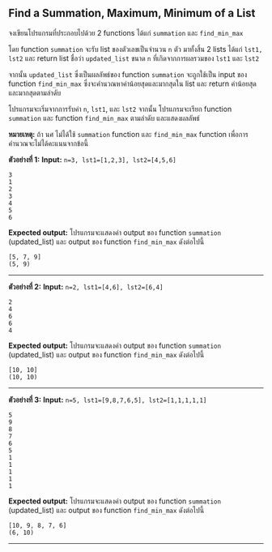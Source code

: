 ## Find a Summation, Maximum, Minimum of a List

จงเขียนโปรแกรมที่ประกอบไปด้วย 2 functions
ได้แก่ `summation` และ `find_min_max`

โดย function `summation` จะรับ list ของตัวเลขเป็นจำนวน `n` ตัว มาทั้งสิ้น 2 lists ได้แก่ `lst1, lst2` และ return list ชื่อว่า `updated_list` ขนาด `n` ที่เกิดจากการผลรวมของ `lst1` และ `lst2` 

จากนั้น `updated_list` ซึ่งเป็นผลลัพธ์ของ function `summation` จะถูกใช้เป็น input ของ function `find_min_max` ซึ่งจะคำนวณหาค่าน้อยสุดและมากสุดใน list และ return ค่าน้อยสุดและมากสุดตามลำดับ

โปรแกรมจะเริ่มจากการรับค่า `n`, `lst1`, และ `lst2` 
จากนั้น โปรแกรมจะเรียก function `summation` และ function `find_min_max` ตามลำดับ และแสดงผลลัพธ์

**หมายเหตุ:** ถ้า นศ ไม่ได้ใช้ `summation` function และ `find_min_max` function เพื่อการคำนวณจะไม่ได้คะแนนจากข้อนี้ 

**ตัวอย่างที่ 1:**
**Input:** `n=3, lst1=[1,2,3], lst2=[4,5,6]`  
```
3
1
2
3
4
5
6
```
**Expected output:** โปรแกรมจะแสดงค่า output ของ function `summation` (updated_list) และ output ของ function `find_min_max` ดังต่อไปนี้
```
[5, 7, 9]
(5, 9)
```
<hr>

**ตัวอย่างที่ 2:**
**Input:** `n=2, lst1=[4,6], lst2=[6,4]`  
```
2
4
6
6
4
```
**Expected output:** โปรแกรมจะแสดงค่า output ของ function `summation` (updated_list) และ output ของ function `find_min_max` ดังต่อไปนี้
```
[10, 10]
(10, 10)
```
<hr>

**ตัวอย่างที่ 3:**
**Input:** `n=5, lst1=[9,8,7,6,5], lst2=[1,1,1,1,1]`  
```
5
9
8
7
6
5
1
1
1
1
1
```
**Expected output:** โปรแกรมจะแสดงค่า output ของ function `summation` (updated_list) และ output ของ function `find_min_max` ดังต่อไปนี้
```
[10, 9, 8, 7, 6]
(6, 10)
```
<hr>
